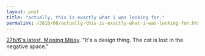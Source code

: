 ```yaml
---
layout: post
title: "actually, this is exactly what i was looking for."
permalink: /2010/08/actually-this-is-exactly-what-i-was-looking-for.html
---
```


<p><a href="http://www.27bslash6.com/missy.html">27b/6&#39;s latest, Missing Missy</a>. &quot;It&#39;s a design thing. The cat is lost in the negative space.&quot;</p>


